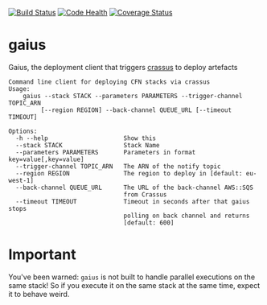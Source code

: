 [![Build Status](https://travis-ci.org/ImmobilienScout24/gaius.svg)](https://travis-ci.org/ImmobilienScout24/gaius)
[![Code Health](https://landscape.io/github/ImmobilienScout24/gaius/master/landscape.svg?style=flat)](https://landscape.io/github/ImmobilienScout24/gaius/master)
[![Coverage Status](https://coveralls.io/repos/ImmobilienScout24/gaius/badge.svg?branch=master&service=github)](https://coveralls.io/github/ImmobilienScout24/gaius?branch=master)
# gaius
Gaius, the deployment client that triggers [crassus](https://github.com/ImmobilienScout24/crassus)  to deploy artefacts

```
Command line client for deploying CFN stacks via crassus
Usage:
    gaius --stack STACK --parameters PARAMETERS --trigger-channel TOPIC_ARN
         [--region REGION] --back-channel QUEUE_URL [--timeout TIMEOUT]

Options:
  -h --help                     Show this
  --stack STACK                 Stack Name
  --parameters PARAMETERS       Parameters in format key=value[,key=value]
  --trigger-channel TOPIC_ARN   The ARN of the notify topic
  --region REGION               The region to deploy in [default: eu-west-1]
  --back-channel QUEUE_URL      The URL of the back-channel AWS::SQS
                                from Crassus
  --timeout TIMEOUT             Timeout in seconds after that gaius stops
                                polling on back channel and returns
                                [default: 600]
```

# Important

You've been warned: `gaius` is not built to handle parallel executions
on the same stack! So if you execute it on the same stack at the same
time, expect it to behave weird.
